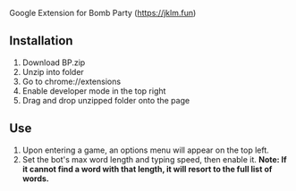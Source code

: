 Google Extension for Bomb Party (https://jklm.fun)

## Installation
1) Download BP.zip
2) Unzip into folder
3) Go to chrome://extensions
4) Enable developer mode in the top right
5) Drag and drop unzipped folder onto the page

## Use
1) Upon entering a game, an options menu will appear on the top left.
2) Set the bot's max word length and typing speed, then enable it. <b>Note: If it cannot find a word with that length, it will resort to the full list of words.</b>
